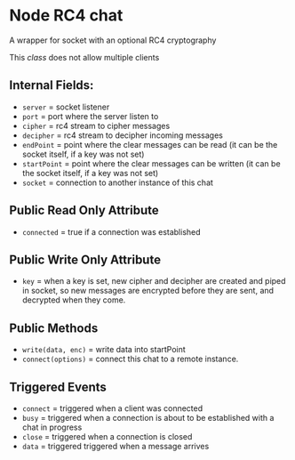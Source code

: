# Node RC4 chat

A wrapper for socket with an optional RC4 cryptography

This _class_ does not allow multiple clients

## Internal Fields:
* `server` = socket listener
* `port` = port where the server listen to
* `cipher` = rc4 stream to cipher messages
* `decipher` = rc4 stream to decipher incoming messages
* `endPoint` = point where the clear messages can be read (it can be the socket itself, if a key was not set)
* `startPoint` = point where the clear messages can be written (it can be the socket itself, if a key was not set)
* `socket` = connection to another instance of this chat

## Public Read Only Attribute
* `connected` = true if a connection was established

## Public Write Only Attribute
* `key` = when a key is set, new cipher and decipher are created and piped in socket, so new messages are encrypted 
          before they are sent, and decrypted when they come.

## Public Methods
* `write(data, enc)` = write data into startPoint
* `connect(options)` = connect this chat to a remote instance.

## Triggered Events
* `connect` = triggered when a client was connected
* `busy` = triggered when a connection is about to be established with a chat in progress
* `close` = triggered when a connection is closed
* `data` = triggered triggered when a message arrives